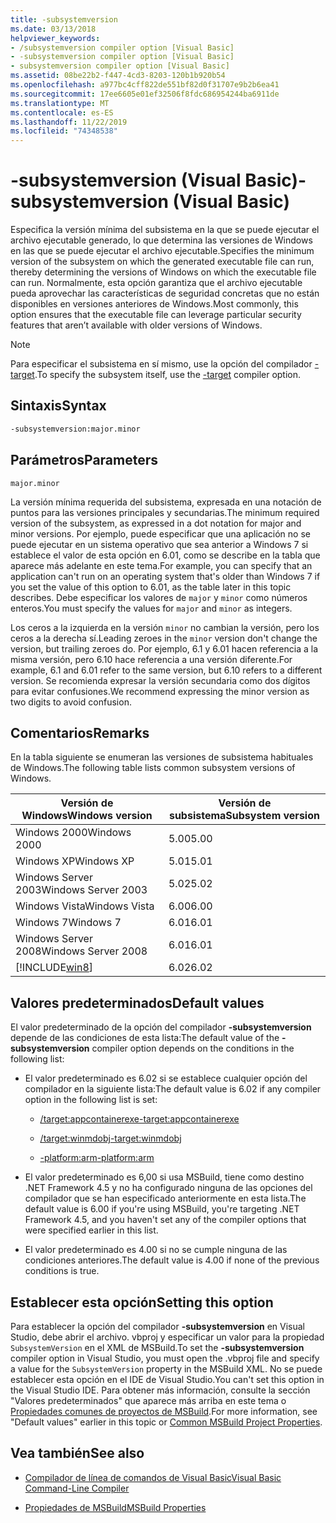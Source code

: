 ```yaml
---
title: -subsystemversion
ms.date: 03/13/2018
helpviewer_keywords:
- /subsystemversion compiler option [Visual Basic]
- -subsystemversion compiler option [Visual Basic]
- subsystemversion compiler option [Visual Basic]
ms.assetid: 08be22b2-f447-4cd3-8203-120b1b920b54
ms.openlocfilehash: a977bc4cff822de551bf82d0f31707e9b2b6ea41
ms.sourcegitcommit: 17ee6605e01ef32506f8fdc686954244ba6911de
ms.translationtype: MT
ms.contentlocale: es-ES
ms.lasthandoff: 11/22/2019
ms.locfileid: "74348538"
---
```

# <a name="-subsystemversion-visual-basic"></a><span data-ttu-id="94fdd-102">-subsystemversion (Visual Basic)</span><span class="sxs-lookup"><span data-stu-id="94fdd-102">-subsystemversion (Visual Basic)</span></span>

<span data-ttu-id="94fdd-103">Especifica la versión mínima del subsistema en la que se puede ejecutar el archivo ejecutable generado, lo que determina las versiones de Windows en las que se puede ejecutar el archivo ejecutable.</span><span class="sxs-lookup"><span data-stu-id="94fdd-103">Specifies the minimum version of the subsystem on which the generated executable file can run, thereby determining the versions of Windows on which the executable file can run.</span></span> <span data-ttu-id="94fdd-104">Normalmente, esta opción garantiza que el archivo ejecutable pueda aprovechar las características de seguridad concretas que no están disponibles en versiones anteriores de Windows.</span><span class="sxs-lookup"><span data-stu-id="94fdd-104">Most commonly, this option ensures that the executable file can leverage particular security features that aren’t available with older versions of Windows.</span></span>

> [!NOTE]
> <span data-ttu-id="94fdd-105">Para especificar el subsistema en sí mismo, use la opción del compilador [-target](../../../csharp/language-reference/compiler-options/target-compiler-option.md).</span><span class="sxs-lookup"><span data-stu-id="94fdd-105">To specify the subsystem itself, use the [-target](../../../csharp/language-reference/compiler-options/target-compiler-option.md) compiler option.</span></span>

## <a name="syntax"></a><span data-ttu-id="94fdd-106">Sintaxis</span><span class="sxs-lookup"><span data-stu-id="94fdd-106">Syntax</span></span>

```vb
-subsystemversion:major.minor
```

## <a name="parameters"></a><span data-ttu-id="94fdd-107">Parámetros</span><span class="sxs-lookup"><span data-stu-id="94fdd-107">Parameters</span></span>

`major.minor`

<span data-ttu-id="94fdd-108">La versión mínima requerida del subsistema, expresada en una notación de puntos para las versiones principales y secundarias.</span><span class="sxs-lookup"><span data-stu-id="94fdd-108">The minimum required version of the subsystem, as expressed in a dot notation for major and minor versions.</span></span> <span data-ttu-id="94fdd-109">Por ejemplo, puede especificar que una aplicación no se puede ejecutar en un sistema operativo que sea anterior a Windows 7 si establece el valor de esta opción en 6.01, como se describe en la tabla que aparece más adelante en este tema.</span><span class="sxs-lookup"><span data-stu-id="94fdd-109">For example, you can specify that an application can't run on an operating system that's older than Windows 7 if you set the value of this option to 6.01, as the table later in this topic describes.</span></span> <span data-ttu-id="94fdd-110">Debe especificar los valores de `major` y `minor` como números enteros.</span><span class="sxs-lookup"><span data-stu-id="94fdd-110">You must specify the values for `major` and `minor` as integers.</span></span>

<span data-ttu-id="94fdd-111">Los ceros a la izquierda en la versión `minor` no cambian la versión, pero los ceros a la derecha sí.</span><span class="sxs-lookup"><span data-stu-id="94fdd-111">Leading zeroes in the `minor` version don't change the version, but trailing zeroes do.</span></span> <span data-ttu-id="94fdd-112">Por ejemplo, 6.1 y 6.01 hacen referencia a la misma versión, pero 6.10 hace referencia a una versión diferente.</span><span class="sxs-lookup"><span data-stu-id="94fdd-112">For example, 6.1 and 6.01 refer to the same version, but 6.10 refers to a different version.</span></span> <span data-ttu-id="94fdd-113">Se recomienda expresar la versión secundaria como dos dígitos para evitar confusiones.</span><span class="sxs-lookup"><span data-stu-id="94fdd-113">We recommend expressing the minor version as two digits to avoid confusion.</span></span>

## <a name="remarks"></a><span data-ttu-id="94fdd-114">Comentarios</span><span class="sxs-lookup"><span data-stu-id="94fdd-114">Remarks</span></span>

<span data-ttu-id="94fdd-115">En la tabla siguiente se enumeran las versiones de subsistema habituales de Windows.</span><span class="sxs-lookup"><span data-stu-id="94fdd-115">The following table lists common subsystem versions of Windows.</span></span>

|<span data-ttu-id="94fdd-116">Versión de Windows</span><span class="sxs-lookup"><span data-stu-id="94fdd-116">Windows version</span></span>|<span data-ttu-id="94fdd-117">Versión de subsistema</span><span class="sxs-lookup"><span data-stu-id="94fdd-117">Subsystem version</span></span>|
|---------------------|-----------------------|
|<span data-ttu-id="94fdd-118">Windows 2000</span><span class="sxs-lookup"><span data-stu-id="94fdd-118">Windows 2000</span></span>|<span data-ttu-id="94fdd-119">5.00</span><span class="sxs-lookup"><span data-stu-id="94fdd-119">5.00</span></span>|
|<span data-ttu-id="94fdd-120">Windows XP</span><span class="sxs-lookup"><span data-stu-id="94fdd-120">Windows XP</span></span>|<span data-ttu-id="94fdd-121">5.01</span><span class="sxs-lookup"><span data-stu-id="94fdd-121">5.01</span></span>|
|<span data-ttu-id="94fdd-122">Windows Server 2003</span><span class="sxs-lookup"><span data-stu-id="94fdd-122">Windows Server 2003</span></span>|<span data-ttu-id="94fdd-123">5.02</span><span class="sxs-lookup"><span data-stu-id="94fdd-123">5.02</span></span>|
|<span data-ttu-id="94fdd-124">Windows Vista</span><span class="sxs-lookup"><span data-stu-id="94fdd-124">Windows Vista</span></span>|<span data-ttu-id="94fdd-125">6.00</span><span class="sxs-lookup"><span data-stu-id="94fdd-125">6.00</span></span>|
|<span data-ttu-id="94fdd-126">Windows 7</span><span class="sxs-lookup"><span data-stu-id="94fdd-126">Windows 7</span></span>|<span data-ttu-id="94fdd-127">6.01</span><span class="sxs-lookup"><span data-stu-id="94fdd-127">6.01</span></span>|
|<span data-ttu-id="94fdd-128">Windows Server 2008</span><span class="sxs-lookup"><span data-stu-id="94fdd-128">Windows Server 2008</span></span>|<span data-ttu-id="94fdd-129">6.01</span><span class="sxs-lookup"><span data-stu-id="94fdd-129">6.01</span></span>|
|[!INCLUDE[win8](~/includes/win8-md.md)]|<span data-ttu-id="94fdd-130">6.02</span><span class="sxs-lookup"><span data-stu-id="94fdd-130">6.02</span></span>|

## <a name="default-values"></a><span data-ttu-id="94fdd-131">Valores predeterminados</span><span class="sxs-lookup"><span data-stu-id="94fdd-131">Default values</span></span>

<span data-ttu-id="94fdd-132">El valor predeterminado de la opción del compilador **-subsystemversion** depende de las condiciones de esta lista:</span><span class="sxs-lookup"><span data-stu-id="94fdd-132">The default value of the **-subsystemversion** compiler option depends on the conditions in the following list:</span></span>

- <span data-ttu-id="94fdd-133">El valor predeterminado es 6.02 si se establece cualquier opción del compilador en la siguiente lista:</span><span class="sxs-lookup"><span data-stu-id="94fdd-133">The default value is 6.02 if any compiler option in the following list is set:</span></span>

  - [<span data-ttu-id="94fdd-134">/target:appcontainerexe</span><span class="sxs-lookup"><span data-stu-id="94fdd-134">-target:appcontainerexe</span></span>](../../../visual-basic/reference/command-line-compiler/target.md)

  - [<span data-ttu-id="94fdd-135">/target:winmdobj</span><span class="sxs-lookup"><span data-stu-id="94fdd-135">-target:winmdobj</span></span>](../../../visual-basic/reference/command-line-compiler/target.md)

  - [<span data-ttu-id="94fdd-136">-platform:arm</span><span class="sxs-lookup"><span data-stu-id="94fdd-136">-platform:arm</span></span>](../../../visual-basic/reference/command-line-compiler/platform.md)

- <span data-ttu-id="94fdd-137">El valor predeterminado es 6,00 si usa MSBuild, tiene como destino .NET Framework 4.5 y no ha configurado ninguna de las opciones del compilador que se han especificado anteriormente en esta lista.</span><span class="sxs-lookup"><span data-stu-id="94fdd-137">The default value is 6.00 if you're using MSBuild, you're targeting .NET Framework 4.5, and you haven't set any of the compiler options that were specified earlier in this list.</span></span>

- <span data-ttu-id="94fdd-138">El valor predeterminado es 4.00 si no se cumple ninguna de las condiciones anteriores.</span><span class="sxs-lookup"><span data-stu-id="94fdd-138">The default value is 4.00 if none of the previous conditions is true.</span></span>

## <a name="setting-this-option"></a><span data-ttu-id="94fdd-139">Establecer esta opción</span><span class="sxs-lookup"><span data-stu-id="94fdd-139">Setting this option</span></span>

<span data-ttu-id="94fdd-140">Para establecer la opción del compilador **-subsystemversion** en Visual Studio, debe abrir el archivo. vbproj y especificar un valor para la propiedad `SubsystemVersion` en el XML de MSBuild.</span><span class="sxs-lookup"><span data-stu-id="94fdd-140">To set the **-subsystemversion** compiler option in Visual Studio, you must open the .vbproj file and specify a value for the `SubsystemVersion` property in the MSBuild XML.</span></span> <span data-ttu-id="94fdd-141">No se puede establecer esta opción en el IDE de Visual Studio.</span><span class="sxs-lookup"><span data-stu-id="94fdd-141">You can't set this option in the Visual Studio IDE.</span></span> <span data-ttu-id="94fdd-142">Para obtener más información, consulte la sección "Valores predeterminados" que aparece más arriba en este tema o [Propiedades comunes de proyectos de MSBuild](/visualstudio/msbuild/common-msbuild-project-properties).</span><span class="sxs-lookup"><span data-stu-id="94fdd-142">For more information, see "Default values" earlier in this topic or [Common MSBuild Project Properties](/visualstudio/msbuild/common-msbuild-project-properties).</span></span>

## <a name="see-also"></a><span data-ttu-id="94fdd-143">Vea también</span><span class="sxs-lookup"><span data-stu-id="94fdd-143">See also</span></span>

- [<span data-ttu-id="94fdd-144">Compilador de línea de comandos de Visual Basic</span><span class="sxs-lookup"><span data-stu-id="94fdd-144">Visual Basic Command-Line Compiler</span></span>](../../../visual-basic/reference/command-line-compiler/index.md)

- [<span data-ttu-id="94fdd-145">Propiedades de MSBuild</span><span class="sxs-lookup"><span data-stu-id="94fdd-145">MSBuild Properties</span></span>](/visualstudio/msbuild/msbuild-properties)
